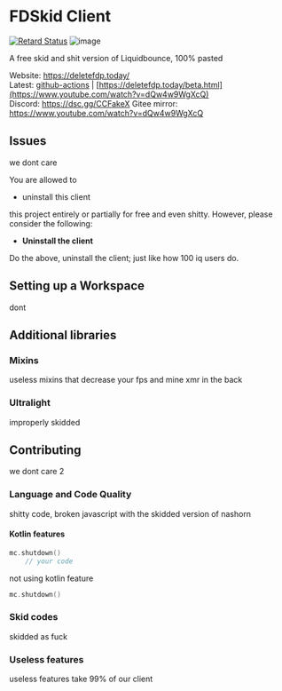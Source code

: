 # FDSkid Client
[![Retard Status](https://img.shields.io/badge/retard-yes-red)](https://www.youtube.com/watch?v=dQw4w9WgXcQ)
![image](https://user-images.githubusercontent.com/97126413/148205432-aa437d43-8e05-4c8b-b0eb-3ff1e6926e37.png)

A free skid and shit version of Liquidbounce, 100% pasted

Website: https://deletefdp.today/  
Latest: [github-actions](https://www.youtube.com/watch?v=dQw4w9WgXcQ) | [https://deletefdp.today/beta.html](https://www.youtube.com/watch?v=dQw4w9WgXcQ)  
Discord: https://dsc.gg/CCFakeX
Gitee mirror: https://www.youtube.com/watch?v=dQw4w9WgXcQ

## Issues
we dont care


You are allowed to
- uninstall this client

this project entirely or partially for free and even shitty. However, please consider the following:

- **Uninstall the client**

Do the above, uninstall the client; just like how 100 iq users do.

## Setting up a Workspace
dont

## Additional libraries
### Mixins
useless mixins that decrease your fps and mine xmr in the back
### Ultralight
improperly skidded

## Contributing
we dont care 2

### Language and Code Quality
shitty code, broken javascript with the skidded version of nashorn

#### Kotlin features
~~~kotlin
mc.shutdown() 
    // your code
~~~
not using kotlin feature
~~~kotlin
mc.shutdown()
~~~

### Skid codes
skidded as fuck

### Useless features
useless features take 99% of our client 


